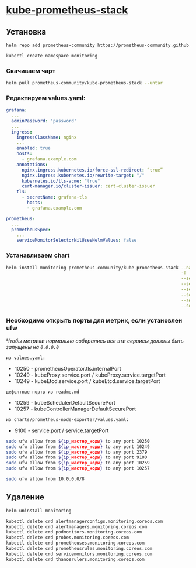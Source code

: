 # [kube-prometheus-stack](https://github.com/prometheus-community/helm-charts/tree/main/charts/kube-prometheus-stack)

## Установка

```bash
helm repo add prometheus-community https://prometheus-community.github.io/helm-charts
```

```bash
kubectl create namespace monitoring
```

### Скачиваем чарт

```bash
helm pull prometheus-community/kube-prometheus-stack --untar
```

### Редактируем values.yaml:

```yaml
grafana:
  ...
  adminPassword: 'password'
  ...
  ingress:
    ingressClassName: nginx
    ...
    enabled: true
    hosts:
      - grafana.example.com
    annotations:
      nginx.ingress.kubernetes.io/force-ssl-redirect: “true”
      nginx.ingress.kubernetes.io/rewrite-target: "/"
      kubernetes.io/tls-acme: "true"
      cert-manager.io/cluster-issuer: cert-cluster-issuer
    tls:
      - secretName: grafana-tls
        hosts:
        - grafana.example.com
```

```yaml
prometheus:
  ...
  prometheusSpec:
    ...
    serviceMonitorSelectorNilUsesHelmValues: false
```

### Устанавливаем chart

```bash
helm install monitoring prometheus-community/kube-prometheus-stack --namespace monitoring \
                                                                   -f ./values.yaml \
                                                                   --set grafana.nodeSelector."kubernetes\.io/hostname"=${название_мастер_ноды} \
                                                                   --set alertmanager.alertmanagerSpec.nodeSelector."kubernetes\.io/hostname"=${название_мастер_ноды} \
                                                                   --set prometheusOperator.nodeSelector."kubernetes\.io/hostname"=${название_мастер_ноды} \
                                                                   --set prometheusOperator.admissionWebhooks.patch.nodeSelector."kubernetes\.io/hostname"=${название_мастер_ноды} \
                                                                   --set prometheus.prometheusSpec.nodeSelector."kubernetes\.io/hostname"=${название_мастер_ноды} \
                                                                   --set kube-state-metrics.nodeSelector."kubernetes\.io/hostname"=${название_мастер_ноды}
```

### Необходимо открыть порты для метрик, если установлен ufw

*Чтобы метрики нормально собирались все эти сервисы должны быть запущены на `0.0.0.0`*

`из values.yaml:`

* 10250 - prometheusOperator.tls.internalPort
* 10249 - kubeProxy.service.port / kubeProxy.service.targetPort
* 10249 - kubeEtcd.service.port / kubeEtcd.service.targetPort

`дефолтные порты из readme.md`

* 10259 - kubeSchedulerDefaultSecurePort
* 10257 - kubeControllerManagerDefaultSecurePort

`из charts/prometheus-node-exporter/values.yaml:`

* 9100 - service.port / service.targetPort

```bash
sudo ufw allow from ${ip_мастер_ноды} to any port 10250
sudo ufw allow from ${ip_мастер_ноды} to any port 10249
sudo ufw allow from ${ip_мастер_ноды} to any port 2379
sudo ufw allow from ${ip_мастер_ноды} to any port 9100
sudo ufw allow from ${ip_мастер_ноды} to any port 10259
sudo ufw allow from ${ip_мастер_ноды} to any port 10257

sudo ufw allow from 10.0.0.0/8
```

## Удаление

```bash
helm uninstall monitoring
```

```bash
kubectl delete crd alertmanagerconfigs.monitoring.coreos.com
kubectl delete crd alertmanagers.monitoring.coreos.com
kubectl delete crd podmonitors.monitoring.coreos.com
kubectl delete crd probes.monitoring.coreos.com
kubectl delete crd prometheuses.monitoring.coreos.com
kubectl delete crd prometheusrules.monitoring.coreos.com
kubectl delete crd servicemonitors.monitoring.coreos.com
kubectl delete crd thanosrulers.monitoring.coreos.com
```
